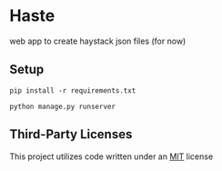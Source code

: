 # Haste
web app to create haystack json files (for now)

## Setup
`pip install -r requirements.txt`

`python manage.py runserver`

## Third-Party Licenses
This project utilizes code written under an [MIT](https://opensource.org/licenses/MIT) license

